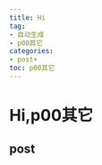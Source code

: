 ```yaml
---
title: Hi
tag: 
- 自动生成
- p00其它
categories:
- post+
toc: p00其它
---
```

<h1 id="hip00其它">Hi,p00其它</h1>
<h2 id="post">post</h2>
